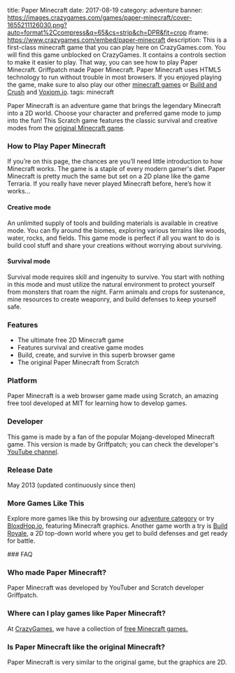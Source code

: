 title: Paper Minecraft
date: 2017-08-19
category: adventure
banner: https://images.crazygames.com/games/paper-minecraft/cover-1655211126030.png?auto=format%2Ccompress&q=65&cs=strip&ch=DPR&fit=crop
iframe: https://www.crazygames.com/embed/paper-minecraft
description: This is a first-class minecraft game that you can play here on CrazyGames.com. You will find this game unblocked on CrazyGames. It contains a controls section to make it easier to play. That way, you can see how to play Paper Minecraft. Griffpatch made Paper Minecraft. Paper Minecraft uses HTML5 technology to run without trouble in most browsers. If you enjoyed playing the game, make sure to also play our other <a href='https://www.crazygames.com/t/minecraft' target='_blank'>minecraft games</a> or <a href='https://www.crazygames.com/game/build-and-crush' target='_blank'>Build and Crush</a> and <a href='https://www.crazygames.com/game/voxiom-io' target='_blank'>Voxiom.io</a>.
tags: minecraft

<p>Paper Minecraft is an adventure game that brings the legendary Minecraft into a 2D world. Choose your character and preferred game mode to jump into the fun! This Scratch game features the classic survival and creative modes from the <a target="_blank" href="https://www.crazygames.com/t/minecraft">original Minecraft game</a>.


<h3>How to Play Paper Minecraft</h3>
<p>If you’re on this page, the chances are you’ll need little introduction to how Minecraft works. The game is a staple of every modern gamer&#39;s diet. Paper Minecraft is pretty much the same but set on a 2D plane like the game Terraria. If you really have never played Minecraft before, here’s how it works…</p>
<h4>Creative mode</h4>
<p>An unlimited supply of tools and building materials is available in creative mode. You can fly around the biomes, exploring various terrains like woods, water, rocks, and fields. This game mode is perfect if all you want to do is build cool stuff and share your creations without worrying about surviving.</p>
<h4>Survival mode</h4>
<p>Survival mode requires skill and ingenuity to survive. You start with nothing in this mode and must utilize the natural environment to protect yourself from monsters that roam the night. Farm animals and crops for sustenance, mine resources to create weaponry, and build defenses to keep yourself safe.</p>
<h3>Features</h3>
<ul>
    <li>The ultimate free 2D Minecraft game</li>
    <li>Features survival and creative game modes</li>
    <li>Build, create, and survive in this superb browser game</li>
    <li>The original Paper Minecraft from Scratch</li>
</ul>
<h3>Platform</h3>
<p>Paper Minecraft is a web browser game made using Scratch, an amazing free tool developed at MIT for learning how to develop games.</p>
<h3>Developer</h3>
<p>This game is made by a fan of the popular Mojang-developed Minecraft game. This version is made by Griffpatch; you can check the developer&#39;s <a target="_blank" rel="nofollow" href="https://www.youtube.com/c/griffpatch/">YouTube channel</a>.</p>
<h3>Release Date</h3>
<p>May 2013 (updated continuously since then)</p>
<h3>More Games Like This</h3>
<p>Explore more games like this by browsing our <a target="_blank" href="https://www.crazygames.com/c/adventure">adventure category</a> or try <a target="_blank" href="https://www.crazygames.com/game/bloxdhop-io">BloxdHop.io</a>, featuring Minecraft graphics. Another game worth a try is <a target="_blank" href="https://www.crazygames.com/game/buildroyale-io">Build Royale</a>, a 2D top-down world where you get to build defenses and get ready for battle.</p>
        ### FAQ<h3>Who made Paper Minecraft?</h3>
Paper Minecraft was developed by YouTuber and Scratch developer Griffpatch.
<h3>Where can I play games like Paper Minecraft?</h3>
<p>At <a target="_blank" href="https://www.crazygames.com/">CrazyGames</a>, we have a collection of <a href="https://www.crazygames.com/t/minecraft">free Minecraft games.</a></p>
<h3>Is Paper Minecraft like the original Minecraft?</h3>
Paper Minecraft is very similar to the original game, but the graphics are 2D.
